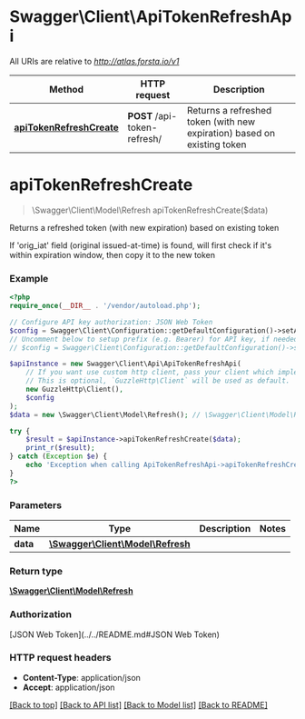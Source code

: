 # Swagger\Client\ApiTokenRefreshApi

All URIs are relative to *http://atlas.forsta.io/v1*

Method | HTTP request | Description
------------- | ------------- | -------------
[**apiTokenRefreshCreate**](ApiTokenRefreshApi.md#apiTokenRefreshCreate) | **POST** /api-token-refresh/ | Returns a refreshed token (with new expiration) based on existing token


# **apiTokenRefreshCreate**
> \Swagger\Client\Model\Refresh apiTokenRefreshCreate($data)

Returns a refreshed token (with new expiration) based on existing token

If 'orig_iat' field (original issued-at-time) is found, will first check if it's within expiration window, then copy it to the new token

### Example
```php
<?php
require_once(__DIR__ . '/vendor/autoload.php');

// Configure API key authorization: JSON Web Token
$config = Swagger\Client\Configuration::getDefaultConfiguration()->setApiKey('Authorization', 'YOUR_API_KEY');
// Uncomment below to setup prefix (e.g. Bearer) for API key, if needed
// $config = Swagger\Client\Configuration::getDefaultConfiguration()->setApiKeyPrefix('Authorization', 'Bearer');

$apiInstance = new Swagger\Client\Api\ApiTokenRefreshApi(
    // If you want use custom http client, pass your client which implements `GuzzleHttp\ClientInterface`.
    // This is optional, `GuzzleHttp\Client` will be used as default.
    new GuzzleHttp\Client(),
    $config
);
$data = new \Swagger\Client\Model\Refresh(); // \Swagger\Client\Model\Refresh | 

try {
    $result = $apiInstance->apiTokenRefreshCreate($data);
    print_r($result);
} catch (Exception $e) {
    echo 'Exception when calling ApiTokenRefreshApi->apiTokenRefreshCreate: ', $e->getMessage(), PHP_EOL;
}
?>
```

### Parameters

Name | Type | Description  | Notes
------------- | ------------- | ------------- | -------------
 **data** | [**\Swagger\Client\Model\Refresh**](../Model/Refresh.md)|  |

### Return type

[**\Swagger\Client\Model\Refresh**](../Model/Refresh.md)

### Authorization

[JSON Web Token](../../README.md#JSON Web Token)

### HTTP request headers

 - **Content-Type**: application/json
 - **Accept**: application/json

[[Back to top]](#) [[Back to API list]](../../README.md#documentation-for-api-endpoints) [[Back to Model list]](../../README.md#documentation-for-models) [[Back to README]](../../README.md)

